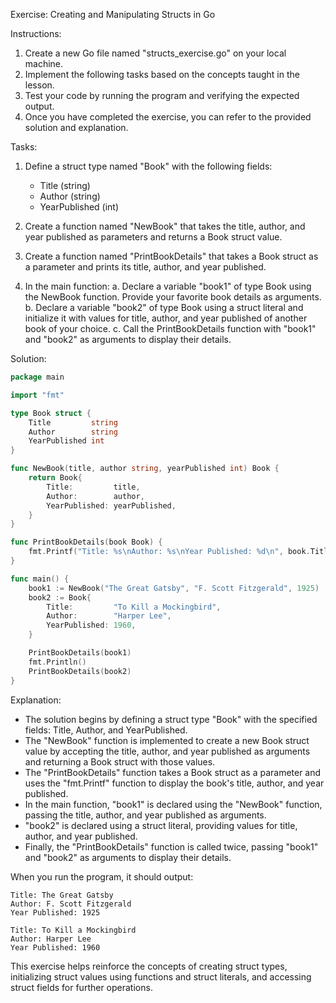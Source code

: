 Exercise: Creating and Manipulating Structs in Go

Instructions:
1. Create a new Go file named "structs_exercise.go" on your local machine.
2. Implement the following tasks based on the concepts taught in the lesson.
3. Test your code by running the program and verifying the expected output.
4. Once you have completed the exercise, you can refer to the provided solution and explanation.

Tasks:
1. Define a struct type named "Book" with the following fields:
   - Title (string)
   - Author (string)
   - YearPublished (int)

2. Create a function named "NewBook" that takes the title, author, and year published as parameters and returns a Book struct value.

3. Create a function named "PrintBookDetails" that takes a Book struct as a parameter and prints its title, author, and year published.

4. In the main function:
   a. Declare a variable "book1" of type Book using the NewBook function. Provide your favorite book details as arguments.
   b. Declare a variable "book2" of type Book using a struct literal and initialize it with values for title, author, and year published of another book of your choice.
   c. Call the PrintBookDetails function with "book1" and "book2" as arguments to display their details.

Solution:

```go
package main

import "fmt"

type Book struct {
	Title         string
	Author        string
	YearPublished int
}

func NewBook(title, author string, yearPublished int) Book {
	return Book{
		Title:         title,
		Author:        author,
		YearPublished: yearPublished,
	}
}

func PrintBookDetails(book Book) {
	fmt.Printf("Title: %s\nAuthor: %s\nYear Published: %d\n", book.Title, book.Author, book.YearPublished)
}

func main() {
	book1 := NewBook("The Great Gatsby", "F. Scott Fitzgerald", 1925)
	book2 := Book{
		Title:         "To Kill a Mockingbird",
		Author:        "Harper Lee",
		YearPublished: 1960,
	}

	PrintBookDetails(book1)
	fmt.Println()
	PrintBookDetails(book2)
}
```

Explanation:
- The solution begins by defining a struct type "Book" with the specified fields: Title, Author, and YearPublished.
- The "NewBook" function is implemented to create a new Book struct value by accepting the title, author, and year published as arguments and returning a Book struct with those values.
- The "PrintBookDetails" function takes a Book struct as a parameter and uses the "fmt.Printf" function to display the book's title, author, and year published.
- In the main function, "book1" is declared using the "NewBook" function, passing the title, author, and year published as arguments.
- "book2" is declared using a struct literal, providing values for title, author, and year published.
- Finally, the "PrintBookDetails" function is called twice, passing "book1" and "book2" as arguments to display their details.

When you run the program, it should output:
```
Title: The Great Gatsby
Author: F. Scott Fitzgerald
Year Published: 1925

Title: To Kill a Mockingbird
Author: Harper Lee
Year Published: 1960
```

This exercise helps reinforce the concepts of creating struct types, initializing struct values using functions and struct literals, and accessing struct fields for further operations.